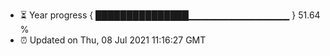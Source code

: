 - ⏳ Year progress { ███████████████▁▁▁▁▁▁▁▁▁▁▁▁▁▁▁ } 51.64 %
- ⏰ Updated on Thu, 08 Jul 2021 11:16:27 GMT

